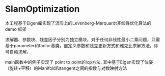 # SlamOptimization
本工程基于Eigen库实现了流形上的Levenberg-Marquardt非线性优化算法的 demo 框架

求解器、参数块、残差因子分别为独立模块，对于任何非线性最小二乘问题，只需基于parameter和factor基类，自定义参数和残差更新方式和雅克比求解方法，即可自动求解。

main函数中的例子实现了 point to point的icp方法, 其中基于Eigen实现了位姿（旋转+平移）的Manifold和tangent之间的指数与对数映射方法